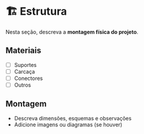 # 🏗️ Estrutura

Nesta seção, descreva a **montagem física do projeto**.

## Materiais
- [ ] Suportes
- [ ] Carcaça
- [ ] Conectores
- [ ] Outros

## Montagem
- Descreva dimensões, esquemas e observações  
- Adicione imagens ou diagramas (se houver)
